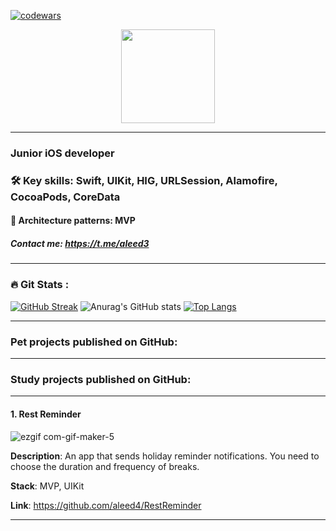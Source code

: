 [![codewars](https://www.codewars.com/users/aleed12/badges/small)](https://www.codewars.com/users/aleed12) 

<div id="header" align="center">
  <img src="https://media.giphy.com/media/SWWl3Y5b7U5hiVKVeA/giphy.gif" width="150"/>
</div>

***
### Junior iOS developer
### :hammer_and_wrench: Key skills: Swift, UIKit, HIG, URLSession, Alamofire, CocoaPods, CoreData

#### :file_folder: Architecture patterns: MVP


##### Contact me: https://t.me/aleed3
---

### :fire: Git Stats :
[![GitHub Streak](http://github-readme-streak-stats.herokuapp.com?user=aleed4&theme=dark&locale=ru)](https://git.io/streak-stats)
![Anurag's GitHub stats](https://github-readme-stats.vercel.app/api?username=aleed4&show_icons=true&theme=dark)
[![Top Langs](https://github-readme-stats.vercel.app/api/top-langs/?username=aleed4&layout=compact&theme=dark)](https://github.com/anuraghazra/github-readme-stats)

---
### Pet projects published on GitHub:
---
### Study projects published on GitHub:
---
#### 1. Rest Reminder

![ezgif com-gif-maker-5](https://user-images.githubusercontent.com/116024961/198486075-8a4239fa-28c6-4f27-b4f6-df1f51b3a445.gif)

__Description__: An app that sends holiday reminder notifications. You need to choose the duration and frequency of breaks.

__Stack__: MVP, UIKit

__Link__: https://github.com/aleed4/RestReminder

---
